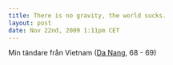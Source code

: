 ```yaml
---
title: There is no gravity, the world sucks.
layout: post
date: Nov 22nd, 2009 1:11pm CET
---
```


Min tändare från Vietnam ([Da Nang](http://en.wikipedia.org/wiki/Da_Nang_Air_Base), 68 - 69)